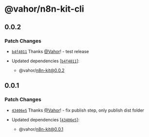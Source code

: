 # @vahor/n8n-kit-cli

## 0.0.2

### Patch Changes

- [`b4f4011`](https://github.com/Vahor/n8n-kit/commit/b4f4011a266771ab079b46a7604a6031e34e62c9) Thanks [@Vahor](https://github.com/Vahor)! - test release

- Updated dependencies [[`b4f4011`](https://github.com/Vahor/n8n-kit/commit/b4f4011a266771ab079b46a7604a6031e34e62c9)]:
  - @vahor/n8n-kit@0.0.2

## 0.0.1

### Patch Changes

- [`43406e5`](https://github.com/Vahor/n8n-kit/commit/43406e54d97e832cd4557b7164558436e4d118f0) Thanks [@Vahor](https://github.com/Vahor)! - fix publish step, only publish dist folder

- Updated dependencies [[`43406e5`](https://github.com/Vahor/n8n-kit/commit/43406e54d97e832cd4557b7164558436e4d118f0)]:
  - @vahor/n8n-kit@0.0.1

